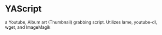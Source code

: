 # YAScript
a Youtube, Album art (Thumbnail) grabbing script. Utilizes lame, youtube-dl, wget, and ImageMagik

